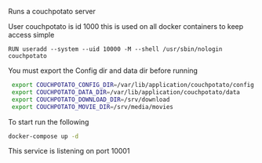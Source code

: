 Runs a couchpotato server

User couchpotato is id 1000 this is used on all docker containers to keep access simple
```
RUN useradd --system --uid 10000 -M --shell /usr/sbin/nologin couchpotato
```

You must export the Config dir and data dir before running

```bash
 export COUCHPOTATO_CONFIG_DIR=/var/lib/application/couchpotato/config
 export COUCHPOTATO_DATA_DIR=/var/lib/application/couchpotato/data
 export COUCHPOTATO_DOWNLOAD_DIR=/srv/download
 export COUCHPOTATO_MOVIE_DIR=/srv/media/movies
 ```

 To start run the following
 ```bash
 docker-compose up -d
 ```

 This service is listening on port 10001
